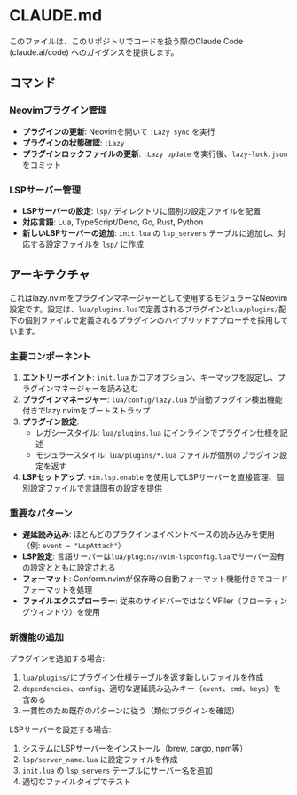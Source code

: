 # CLAUDE.md

このファイルは、このリポジトリでコードを扱う際のClaude Code (claude.ai/code) へのガイダンスを提供します。

## コマンド

### Neovimプラグイン管理
- **プラグインの更新**: Neovimを開いて `:Lazy sync` を実行
- **プラグインの状態確認**: `:Lazy`
- **プラグインロックファイルの更新**: `:Lazy update` を実行後、`lazy-lock.json` をコミット

### LSPサーバー管理
- **LSPサーバーの設定**: `lsp/` ディレクトリに個別の設定ファイルを配置
- **対応言語**: Lua, TypeScript/Deno, Go, Rust, Python
- **新しいLSPサーバーの追加**: `init.lua` の `lsp_servers` テーブルに追加し、対応する設定ファイルを `lsp/` に作成

## アーキテクチャ

これはlazy.nvimをプラグインマネージャーとして使用するモジュラーなNeovim設定です。設定は、`lua/plugins.lua`で定義されるプラグインと`lua/plugins/`配下の個別ファイルで定義されるプラグインのハイブリッドアプローチを採用しています。

### 主要コンポーネント

1. **エントリーポイント**: `init.lua` がコアオプション、キーマップを設定し、プラグインマネージャーを読み込む
2. **プラグインマネージャー**: `lua/config/lazy.lua` が自動プラグイン検出機能付きでlazy.nvimをブートストラップ
3. **プラグイン設定**: 
   - レガシースタイル: `lua/plugins.lua` にインラインでプラグイン仕様を記述
   - モジュラースタイル: `lua/plugins/*.lua` ファイルが個別のプラグイン設定を返す
4. **LSPセットアップ**: `vim.lsp.enable` を使用してLSPサーバーを直接管理、個別設定ファイルで言語固有の設定を提供

### 重要なパターン

- **遅延読み込み**: ほとんどのプラグインはイベントベースの読み込みを使用（例: `event = "LspAttach"`）
- **LSP設定**: 言語サーバーは`lua/plugins/nvim-lspconfig.lua`でサーバー固有の設定とともに設定される
- **フォーマット**: Conform.nvimが保存時の自動フォーマット機能付きでコードフォーマットを処理
- **ファイルエクスプローラー**: 従来のサイドバーではなくVFiler（フローティングウィンドウ）を使用

### 新機能の追加

プラグインを追加する場合:
1. `lua/plugins/`にプラグイン仕様テーブルを返す新しいファイルを作成
2. `dependencies`、`config`、適切な遅延読み込みキー（`event`、`cmd`、`keys`）を含める
3. 一貫性のため既存のパターンに従う（類似プラグインを確認）

LSPサーバーを設定する場合:
1. システムにLSPサーバーをインストール（brew, cargo, npm等）
2. `lsp/server_name.lua` に設定ファイルを作成
3. `init.lua` の `lsp_servers` テーブルにサーバー名を追加
4. 適切なファイルタイプでテスト
